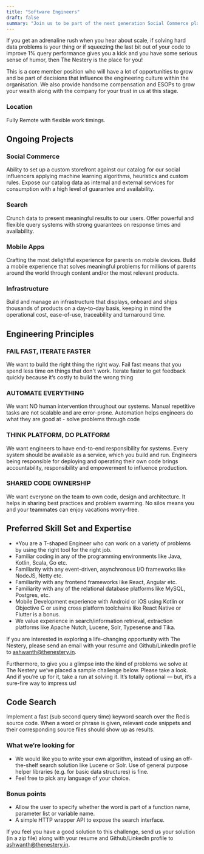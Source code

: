 ```yaml
---
title: "Software Engineers"
draft: false
summary: "Join us to be part of the next generation Social Commerce platform for parents."
---
```


If you get an adrenaline rush when you hear about scale, if solving hard data problems is your thing or if squeezing the last bit out of your code to improve 1% query performance gives you a kick and you have some serious sense of humor, then The Nestery is the place for you!

This is a core member position who will have a lot of opportunities to grow and be part of decisions that influence the engineering culture within the organisation. We also provide handsome compensation and ESOPs to grow your wealth along with the company for your trust in us at this stage.

### Location
Fully Remote with flexible work timings.

## Ongoing Projects

### Social Commerce
Ability to set up a custom storefront against our catalog for our social influencers applying machine learning algorithms, heuristics and custom rules. Expose our catalog data as internal and external services for consumption with a high level of guarantee and availability.

### Search
Crunch data to present meaningful results to our users. Offer powerful and flexible query systems with strong guarantees on response times and availability.

### Mobile Apps
Crafting the most delightful experience for parents on mobile devices. Build a mobile experience that solves meaningful problems for millions of parents around the world through content and/or the most relevant products. 

### Infrastructure
Build and manage an infrastructure that displays, onboard and ships thousands of products on a day-to-day basis, keeping in mind the operational cost, ease-of-use, traceability and turnaround time.

## Engineering Principles

### FAIL FAST, ITERATE FASTER
We want to build the right thing the right way. Fail fast means that you spend less time on things that don't work. Iterate faster to get feedback quickly because it’s costly to build the wrong thing

### AUTOMATE EVERYTHING
We want NO human intervention throughout our systems. Manual repetitive tasks are not scalable and are error-prone. Automation helps engineers do what they are good at - solve problems through code

### THINK PLATFORM, DO PLATFORM
We want engineers to have end-to-end responsibility for systems. Every system should be available as a service, which you build and run. Engineers being responsible for deploying and operating their own code brings accountability, responsibility and empowerment to influence production.

### SHARED CODE OWNERSHIP
We want everyone on the team to own code, design and architecture. It helps in sharing best practices and problem swarming. No silos means you and your teammates can enjoy vacations worry-free.

## Preferred Skill Set and Expertise
* *You are a T-shaped Engineer who can work on a variety of problems by using the right tool for the right job.
* Familiar coding in any of the programming environments like Java, Kotlin, Scala, Go etc.
* Familiarity with any event-driven, asynchronous I/O frameworks like NodeJS, Netty etc.
* Familiarity with any frontend frameworks like React, Angular etc.
* Familiarity with any of the relational database platforms like MySQL, Postgres, etc.
* Mobile Development experience with Android or iOS using Kotlin or Objective C or using cross platform toolchains like React Native or Flutter is a bonus.
* We value experience in search/information retrieval, extraction platforms like Apache Nutch, Lucene, Solr, Typesense and Tika.

If you are interested in exploring a life-changing opportunity with The Nestery, please send an email with your resume and Github/LinkedIn profile to [ashwanth@thenestery.in](mailto:ashwanth@thenestery.in).

Furthermore, to give you a glimpse into the kind of problems we solve at The Nestery we’ve placed a sample challenge below. Please take a look.  And if you’re up for it, take a run at solving it. It’s totally optional — but, it’s a sure-fire way to impress us!

## Code Search
Implement a fast (sub second query time) keyword search over the Redis source code. When a word or phrase is given, relevant code snippets and their corresponding source files should show up as results.

### What we’re looking for
- We would like you to write your own algorithm, instead of using an off-the-shelf search solution like Lucene or Solr. Use of general purpose helper libraries (e.g. for basic data structures) is fine.
- Feel free to pick any language of your choice.

### Bonus points
- Allow the user to specify whether the word is part of a function name, parameter list or variable name.
- A simple HTTP wrapper API to expose the search interface.

If you feel you have a good solution to this challenge, send us your solution (in a zip file) along with your resume and Github/LinkedIn profile to [ashwanth@thenestery.in](mailto:ashwanth@thenestery.in).
